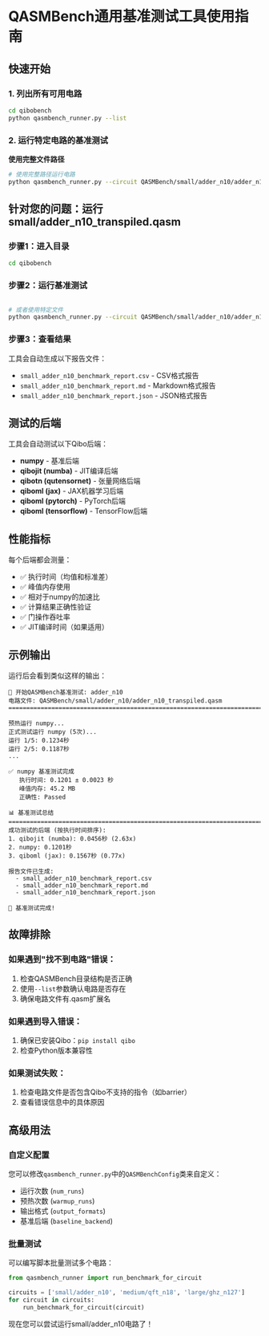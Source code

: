 # QASMBench通用基准测试工具使用指南

## 快速开始

### 1. 列出所有可用电路
```bash
cd qibobench
python qasmbench_runner.py --list
```

### 2. 运行特定电路的基准测试

**使用完整文件路径**
```bash
# 使用完整路径运行电路
python qasmbench_runner.py --circuit QASMBench/small/adder_n10/adder_n10_transpiled.qasm
```

## 针对您的问题：运行small/adder_n10_transpiled.qasm

### 步骤1：进入目录
```bash
cd qibobench
```

### 步骤2：运行基准测试
```bash

# 或者使用特定文件
python qasmbench_runner.py --circuit QASMBench/small/adder_n10/adder_n10_transpiled.qasm
```

### 步骤3：查看结果
工具会自动生成以下报告文件：
- `small_adder_n10_benchmark_report.csv` - CSV格式报告
- `small_adder_n10_benchmark_report.md` - Markdown格式报告  
- `small_adder_n10_benchmark_report.json` - JSON格式报告

## 测试的后端

工具会自动测试以下Qibo后端：
- **numpy** - 基准后端
- **qibojit (numba)** - JIT编译后端
- **qibotn (qutensornet)** - 张量网络后端
- **qiboml (jax)** - JAX机器学习后端
- **qiboml (pytorch)** - PyTorch后端
- **qiboml (tensorflow)** - TensorFlow后端

## 性能指标

每个后端都会测量：
- ✅ 执行时间（均值和标准差）
- ✅ 峰值内存使用
- ✅ 相对于numpy的加速比
- ✅ 计算结果正确性验证
- ✅ 门操作吞吐率
- ✅ JIT编译时间（如果适用）

## 示例输出

运行后会看到类似这样的输出：
```
🚀 开始QASMBench基准测试: adder_n10
电路文件: QASMBench/small/adder_n10/adder_n10_transpiled.qasm
================================================================================

预热运行 numpy...
正式测试运行 numpy (5次)...
运行 1/5: 0.1234秒
运行 2/5: 0.1187秒
...

✅ numpy 基准测试完成
   执行时间: 0.1201 ± 0.0023 秒
   峰值内存: 45.2 MB
   正确性: Passed

📊 基准测试总结
================================================================================
成功测试的后端 (按执行时间排序):
1. qibojit (numba): 0.0456秒 (2.63x)
2. numpy: 0.1201秒
3. qiboml (jax): 0.1567秒 (0.77x)

报告文件已生成:
  - small_adder_n10_benchmark_report.csv
  - small_adder_n10_benchmark_report.md
  - small_adder_n10_benchmark_report.json

🎯 基准测试完成!
```

## 故障排除

### 如果遇到"找不到电路"错误：
1. 检查QASMBench目录结构是否正确
2. 使用`--list`参数确认电路是否存在
3. 确保电路文件有.qasm扩展名

### 如果遇到导入错误：
1. 确保已安装Qibo：`pip install qibo`
2. 检查Python版本兼容性

### 如果测试失败：
1. 检查电路文件是否包含Qibo不支持的指令（如barrier）
2. 查看错误信息中的具体原因

## 高级用法

### 自定义配置
您可以修改`qasmbench_runner.py`中的`QASMBenchConfig`类来自定义：
- 运行次数 (`num_runs`)
- 预热次数 (`warmup_runs`) 
- 输出格式 (`output_formats`)
- 基准后端 (`baseline_backend`)

### 批量测试
可以编写脚本批量测试多个电路：
```python
from qasmbench_runner import run_benchmark_for_circuit

circuits = ['small/adder_n10', 'medium/qft_n18', 'large/ghz_n127']
for circuit in circuits:
    run_benchmark_for_circuit(circuit)
```

现在您可以尝试运行small/adder_n10电路了！